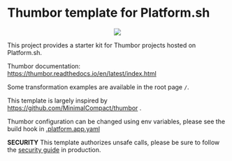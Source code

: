 # Thumbor template for Platform.sh

<p align="center"><a href="https://console.platform.sh/projects/create-project/?template=https://github.com/vrobert78/platformsh-thumbor/blob/master/template-definition.yaml" target="_blank" title="Deploy with Platform.sh"><img src="https://platform.sh/images/deploy/deploy-button-lg-blue.svg"></a></p>

This project provides a starter kit for Thumbor projects hosted on Platform.sh.

Thumbor documentation: https://thumbor.readthedocs.io/en/latest/index.html

Some transformation examples are available in the root page `/`.

This template is largely inspired by https://github.com/MinimalCompact/thumbor .

Thumbor configuration can be changed using env variables, please see the build hook in [.platform.app.yaml](.platform.app.yaml)

**SECURITY** This template authorizes unsafe calls, please be sure to follow the [security guide](https://thumbor.readthedocs.io/en/latest/security.html) in production.
